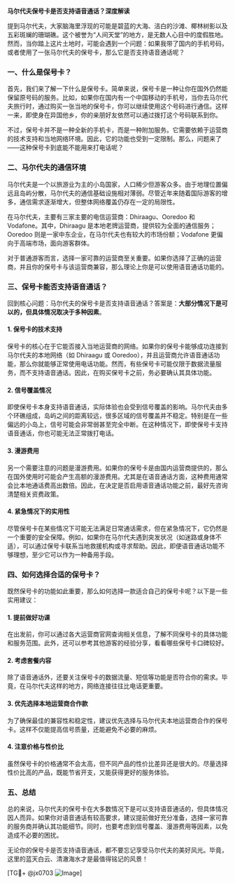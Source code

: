 **马尔代夫保号卡是否支持语音通话？深度解读**

提到马尔代夫，大家脑海里浮现的可能是碧蓝的大海、洁白的沙滩、椰林树影以及五彩斑斓的珊瑚礁。这个被誉为“人间天堂”的地方，是无数人心目中的度假胜地。然而，当你踏上这片土地时，可能会遇到一个问题：如果我带了国内的手机号码，或者使用了一张马尔代夫的保号卡，那么它是否支持语音通话呢？

### 一、什么是保号卡？

首先，我们来了解一下什么是保号卡。简单来说，保号卡是一种让你在国外仍然能保留原号码的服务。比如，如果你在国内有一个中国移动的手机号，当你去马尔代夫旅行时，通过购买一张当地的保号卡，你可以继续使用这个号码进行通信。这样一来，即使身在异国他乡，你的亲朋好友依然可以通过拨打这个号码联系到你。

不过，保号卡并不是一种全新的手机卡，而是一种附加服务。它需要依赖于运营商的技术支持和当地网络环境。因此，它的功能也受到一定限制。那么，问题来了——这种保号卡到底能不能用来打电话呢？

### 二、马尔代夫的通信环境

马尔代夫是一个以旅游业为主的小岛国家，人口稀少但游客众多。由于地理位置偏远且岛屿分散，马尔代夫的通信基础设施相对薄弱。尽管近年来随着国际游客的增多，通信需求逐渐增大，但整体网络覆盖仍存在一定的局限性。

在马尔代夫，主要有三家主要的电信运营商：Dhiraagu、Ooredoo 和 Vodafone。其中，Dhiraagu 是本地老牌运营商，提供较为全面的通信服务；Ooredoo 则是一家中东企业，在马尔代夫也有较大的市场份额；Vodafone 更偏向于高端市场，面向游客群体。

对于普通游客而言，选择一家可靠的运营商至关重要。如果你选择了正确的运营商，并且你的保号卡与该运营商兼容，那么理论上你是可以使用语音通话功能的。

### 三、保号卡能否支持语音通话？

回到核心问题：马尔代夫的保号卡是否支持语音通话？答案是：**大部分情况下是可以的，但具体情况取决于多种因素**。

#### 1. **保号卡的技术支持**
保号卡的核心在于它能否接入当地运营商的网络。如果你的保号卡能够成功连接到马尔代夫的本地网络（如 Dhiraagu 或 Ooredoo），并且运营商允许语音通话功能，那么你就能够正常使用电话功能。然而，有些保号卡可能仅限于数据流量服务，而不支持语音通话。因此，在购买保号卡之前，务必要确认其具体功能。

#### 2. **信号覆盖情况**
即使保号卡本身支持语音通话，实际体验也会受到信号覆盖的影响。马尔代夫由多个环礁组成，岛屿之间的距离较远，很多区域的信号覆盖并不稳定。特别是在一些偏远的小岛上，信号可能会非常弱甚至完全中断。在这种情况下，即使保号卡支持语音通话，你也可能无法正常拨打电话。

#### 3. **漫游费用**
另一个需要注意的问题是漫游费用。如果你的保号卡是由国内运营商提供的，那么在国外使用时可能会产生高额的漫游费用。尤其是在语音通话方面，这种费用通常会比本地通话费高出数倍。因此，在决定是否启用语音通话功能之前，最好先咨询清楚相关资费政策。

#### 4. **紧急情况下的实用性**
尽管保号卡在某些情况下可能无法满足日常通话需求，但在紧急情况下，它仍然是一个重要的安全保障。例如，如果你在马尔代夫遇到突发状况（如迷路或身体不适），可以通过保号卡联系当地救援机构或寻求帮助。因此，即便语音通话功能不够理想，至少它可以作为一种备用手段。

### 四、如何选择合适的保号卡？

既然保号卡的功能如此重要，那么如何选择一款适合自己的保号卡呢？以下是一些实用建议：

#### 1. 提前做好功课
在出发前，你可以通过各大运营商官网查询相关信息，了解不同保号卡的具体功能和服务范围。此外，还可以参考其他游客的经验分享，看看哪些保号卡口碑较好。

#### 2. 考虑套餐内容
除了语音通话外，还要关注保号卡的数据流量、短信等功能是否符合你的需求。毕竟，在马尔代夫这样的地方，网络连接往往比电话更重要。

#### 3. 优先选择本地运营商合作款
为了确保最佳的兼容性和稳定性，建议优先选择与马尔代夫本地运营商合作的保号卡。这样不仅能提高信号质量，还能避免不必要的麻烦。

#### 4. 注意价格与性价比
虽然保号卡的价格通常不会太高，但不同产品的性价比差异还是很大的。尽量选择性价比高的产品，既能节省开支，又能获得更好的服务体验。

### 五、总结

总的来说，马尔代夫的保号卡在大多数情况下是可以支持语音通话的，但具体情况因人而异。如果你对语音通话有较高要求，建议提前做好充分准备，选择一家可靠的服务商并确认其功能细节。同时，也要考虑到信号覆盖、漫游费用等因素，以免造成不必要的困扰。

无论你的保号卡是否支持语音通话，都不要忘记享受马尔代夫的美好风光。毕竟，这里的蓝天白云、清澈海水才是最值得铭记的风景！

[TG💪+ @jx0703 ![Image](https://github.com/user-attachments/assets/dbca1d08-cadb-493c-b0ec-ad6f7a83f270)]